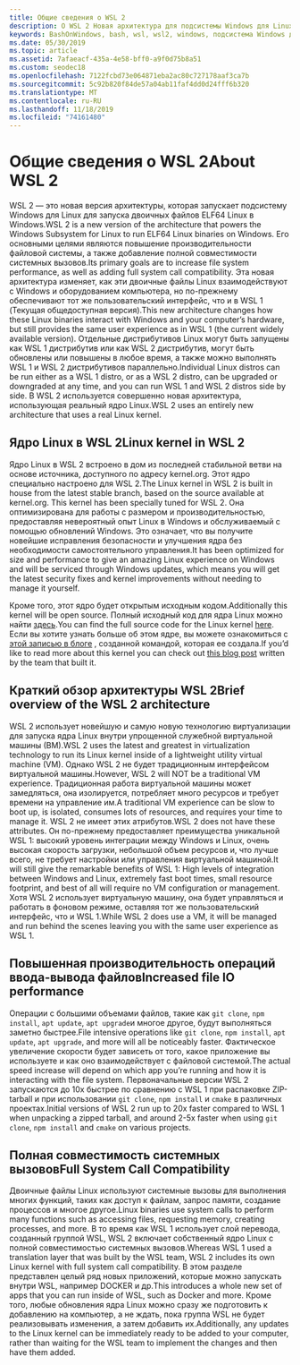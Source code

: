```yaml
---
title: Общие сведения о WSL 2
description: О WSL 2 Новая архитектура для подсистемы Windows для Linux
keywords: BashOnWindows, bash, wsl, wsl2, windows, подсистема Windows для Linux, windowssubsystem, ubuntu, debian, suse, windows 10, установка
ms.date: 05/30/2019
ms.topic: article
ms.assetid: 7afaeacf-435a-4e58-bff0-a9f0d75b8a51
ms.custom: seodec18
ms.openlocfilehash: 7122fcbd73e064871eba2ac80c727178aaf3ca7b
ms.sourcegitcommit: 5c92b820f84de57a04ab11faf4dd0d24fff6b320
ms.translationtype: MT
ms.contentlocale: ru-RU
ms.lasthandoff: 11/18/2019
ms.locfileid: "74161480"
---
```

# <a name="about-wsl-2"></a><span data-ttu-id="7d905-104">Общие сведения о WSL 2</span><span class="sxs-lookup"><span data-stu-id="7d905-104">About WSL 2</span></span>

<span data-ttu-id="7d905-105">WSL 2 — это новая версия архитектуры, которая запускает подсистему Windows для Linux для запуска двоичных файлов ELF64 Linux в Windows.</span><span class="sxs-lookup"><span data-stu-id="7d905-105">WSL 2 is a new version of the architecture that powers the Windows Subsystem for Linux to run ELF64 Linux binaries on Windows.</span></span> <span data-ttu-id="7d905-106">Его основными целями являются повышение производительности файловой системы, а также добавление полной совместимости системных вызовов.</span><span class="sxs-lookup"><span data-stu-id="7d905-106">Its primary goals are to increase file system performance, as well as adding full system call compatibility.</span></span> <span data-ttu-id="7d905-107">Эта новая архитектура изменяет, как эти двоичные файлы Linux взаимодействуют с Windows и оборудованием компьютера, но по-прежнему обеспечивают тот же пользовательский интерфейс, что и в WSL 1 (Текущая общедоступная версия).</span><span class="sxs-lookup"><span data-stu-id="7d905-107">This new architecture changes how these Linux binaries interact with Windows and your computer’s hardware, but still provides the same user experience as in WSL 1 (the current widely available version).</span></span> <span data-ttu-id="7d905-108">Отдельные дистрибутивов Linux могут быть запущены как WSL 1 дистрибутив или как WSL 2 дистрибутив, могут быть обновлены или повышены в любое время, а также можно выполнять WSL 1 и WSL 2 дистрибутивов параллельно.</span><span class="sxs-lookup"><span data-stu-id="7d905-108">Individual Linux distros can be run either as a WSL 1 distro, or as a WSL 2 distro, can be upgraded or downgraded at any time, and you can run WSL 1 and WSL 2 distros side by side.</span></span> <span data-ttu-id="7d905-109">В WSL 2 используется совершенно новая архитектура, использующая реальный ядро Linux.</span><span class="sxs-lookup"><span data-stu-id="7d905-109">WSL 2 uses an entirely new architecture that uses a real Linux kernel.</span></span>

## <a name="linux-kernel-in-wsl-2"></a><span data-ttu-id="7d905-110">Ядро Linux в WSL 2</span><span class="sxs-lookup"><span data-stu-id="7d905-110">Linux kernel in WSL 2</span></span>

<span data-ttu-id="7d905-111">Ядро Linux в WSL 2 встроено в дом из последней стабильной ветви на основе источника, доступного по адресу kernel.org. Этот ядро специально настроено для WSL 2.</span><span class="sxs-lookup"><span data-stu-id="7d905-111">The Linux kernel in WSL 2 is built in house from the latest stable branch, based on the source available at kernel.org. This kernel has been specially tuned for WSL 2.</span></span> <span data-ttu-id="7d905-112">Она оптимизирована для работы с размером и производительностью, предоставляя невероятный опыт Linux в Windows и обслуживаемый с помощью обновлений Windows. Это означает, что вы получите новейшие исправления безопасности и улучшения ядра без необходимости самостоятельного управления.</span><span class="sxs-lookup"><span data-stu-id="7d905-112">It has been optimized for size and performance to give an amazing Linux experience on Windows and will be serviced through Windows updates, which means you will get the latest security fixes and kernel improvements without needing to manage it yourself.</span></span>

<span data-ttu-id="7d905-113">Кроме того, этот ядро будет открытым исходным кодом.</span><span class="sxs-lookup"><span data-stu-id="7d905-113">Additionally this kernel will be open source.</span></span> <span data-ttu-id="7d905-114">Полный исходный код для ядра Linux можно найти [здесь](https://github.com/microsoft/WSL2-Linux-Kernel).</span><span class="sxs-lookup"><span data-stu-id="7d905-114">You can find the full source code for the Linux kernel [here](https://github.com/microsoft/WSL2-Linux-Kernel).</span></span> <span data-ttu-id="7d905-115">Если вы хотите узнать больше об этом ядре, вы можете ознакомиться с [этой записью в блоге](https://devblogs.microsoft.com/commandline/shipping-a-linux-kernel-with-windows/) , созданной командой, которая ее создала.</span><span class="sxs-lookup"><span data-stu-id="7d905-115">If you’d like to read more about this kernel you can check out [this blog post](https://devblogs.microsoft.com/commandline/shipping-a-linux-kernel-with-windows/) written by the team that built it.</span></span>

## <a name="brief-overview-of-the-wsl-2-architecture"></a><span data-ttu-id="7d905-116">Краткий обзор архитектуры WSL 2</span><span class="sxs-lookup"><span data-stu-id="7d905-116">Brief overview of the WSL 2 architecture</span></span>

<span data-ttu-id="7d905-117">WSL 2 использует новейшую и самую новую технологию виртуализации для запуска ядра Linux внутри упрощенной служебной виртуальной машины (ВМ).</span><span class="sxs-lookup"><span data-stu-id="7d905-117">WSL 2 uses the latest and greatest in virtualization technology to run its Linux kernel inside of a lightweight utility virtual machine (VM).</span></span> <span data-ttu-id="7d905-118">Однако WSL 2 не будет традиционным интерфейсом виртуальной машины.</span><span class="sxs-lookup"><span data-stu-id="7d905-118">However, WSL 2 will NOT be a traditional VM experience.</span></span> <span data-ttu-id="7d905-119">Традиционная работа виртуальной машины может замедляться, она изолируется, потребляет много ресурсов и требует времени на управление им.</span><span class="sxs-lookup"><span data-stu-id="7d905-119">A traditional VM experience can be slow to boot up, is isolated, consumes lots of resources, and requires your time to manage it.</span></span> <span data-ttu-id="7d905-120">WSL 2 не имеет этих атрибутов.</span><span class="sxs-lookup"><span data-stu-id="7d905-120">WSL 2 does not have these attributes.</span></span> <span data-ttu-id="7d905-121">Он по-прежнему предоставляет преимущества уникальной WSL 1: высокий уровень интеграции между Windows и Linux, очень высокая скорость загрузки, небольшой объем ресурсов и, что лучше всего, не требует настройки или управления виртуальной машиной.</span><span class="sxs-lookup"><span data-stu-id="7d905-121">It will still give the remarkable benefits of WSL 1: High levels of integration between Windows and Linux, extremely fast boot times, small resource footprint, and best of all will require no VM configuration or management.</span></span> <span data-ttu-id="7d905-122">Хотя WSL 2 использует виртуальную машину, она будет управляться и работать в фоновом режиме, оставляя тот же пользовательский интерфейс, что и WSL 1.</span><span class="sxs-lookup"><span data-stu-id="7d905-122">While WSL 2 does use a VM, it will be managed and run behind the scenes leaving you with the same user experience as WSL 1.</span></span>

## <a name="increased-file-io-performance"></a><span data-ttu-id="7d905-123">Повышенная производительность операций ввода-вывода файлов</span><span class="sxs-lookup"><span data-stu-id="7d905-123">Increased file IO performance</span></span>

<span data-ttu-id="7d905-124">Операции с большими объемами файлов, такие как `git clone`, `npm install`, `apt update`, `apt upgrade`и многое другое, будут выполняться заметно быстрее.</span><span class="sxs-lookup"><span data-stu-id="7d905-124">File intensive operations like `git clone`, `npm install`, `apt update`, `apt upgrade`, and more will all be noticeably faster.</span></span> <span data-ttu-id="7d905-125">Фактическое увеличение скорости будет зависеть от того, какое приложение вы используете и как оно взаимодействует с файловой системой.</span><span class="sxs-lookup"><span data-stu-id="7d905-125">The actual speed increase will depend on which app you’re running and how it is interacting with the file system.</span></span> <span data-ttu-id="7d905-126">Первоначальные версии WSL 2 запускаются до 10x быстрее по сравнению с WSL 1 при распаковке ZIP-tarball и при использовании `git clone`, `npm install` и `cmake` в различных проектах.</span><span class="sxs-lookup"><span data-stu-id="7d905-126">Initial versions of WSL 2 run up to 20x faster compared to WSL 1 when unpacking a zipped tarball, and around 2-5x faster when using `git clone`, `npm install` and `cmake` on various projects.</span></span>

## <a name="full-system-call-compatibility"></a><span data-ttu-id="7d905-127">Полная совместимость системных вызовов</span><span class="sxs-lookup"><span data-stu-id="7d905-127">Full System Call Compatibility</span></span>

<span data-ttu-id="7d905-128">Двоичные файлы Linux используют системные вызовы для выполнения многих функций, таких как доступ к файлам, запрос памяти, создание процессов и многое другое.</span><span class="sxs-lookup"><span data-stu-id="7d905-128">Linux binaries use system calls to perform many functions such as accessing files, requesting memory, creating processes, and more.</span></span> <span data-ttu-id="7d905-129">В то время как WSL 1 использует слой перевода, созданный группой WSL, WSL 2 включает собственный ядро Linux с полной совместимостью системных вызовов.</span><span class="sxs-lookup"><span data-stu-id="7d905-129">Whereas WSL 1 used a translation layer that was built by the WSL team, WSL 2 includes its own Linux kernel with full system call compatibility.</span></span> <span data-ttu-id="7d905-130">В этом разделе представлен целый ряд новых приложений, которые можно запускать внутри WSL, например DOCKER и др.</span><span class="sxs-lookup"><span data-stu-id="7d905-130">This introduces a whole new set of apps that you can run inside of WSL, such as Docker and more.</span></span> <span data-ttu-id="7d905-131">Кроме того, любые обновления ядра Linux можно сразу же подготовить к добавлению на компьютер, а не ждать, пока группа WSL не будет реализовывать изменения, а затем добавить их.</span><span class="sxs-lookup"><span data-stu-id="7d905-131">Additionally, any updates to the Linux kernel can be immediately ready to be added to your computer, rather than waiting for the WSL team to implement the changes and then have them added.</span></span>